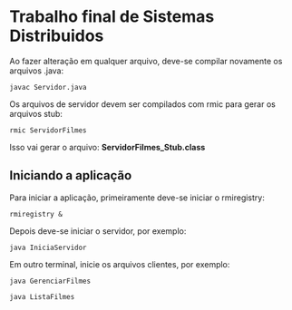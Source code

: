 # Trabalho final de Sistemas Distribuidos

Ao fazer alteração em qualquer arquivo, deve-se compilar novamente os arquivos .java:
```
javac Servidor.java
```

Os arquivos de servidor devem ser compilados com rmic para gerar os arquivos stub:
```
rmic ServidorFilmes
```

Isso vai gerar o arquivo: **ServidorFilmes_Stub.class**

## Iniciando a aplicação

Para iniciar a aplicação, primeiramente deve-se iniciar o rmiregistry:
```
rmiregistry &
```

Depois deve-se iniciar o servidor, por exemplo:
```
java IniciaServidor
```

Em outro terminal, inicie os arquivos clientes, por exemplo:
```
java GerenciarFilmes
```
```
java ListaFilmes
```